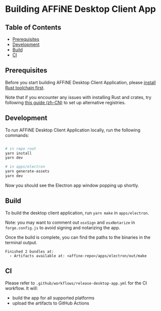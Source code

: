 # Building AFFiNE Desktop Client App

## Table of Contents

- [Prerequisites](#prerequisites)
- [Development](#development)
- [Build](#build)
- [CI](#ci)

## Prerequisites

Before you start building AFFiNE Desktop Client Application, please [install Rust toolchain first](https://www.rust-lang.org/learn/get-started).

Note that if you encounter any issues with installing Rust and crates, try following [this guide (zh-CN)](https://course.rs/first-try/slowly-downloading.html) to set up alternative registries.

## Development

To run AFFiNE Desktop Client Application locally, run the following commands:

```sh

# in repo root
yarn install
yarn dev

# in apps/electron
yarn generate-assets
yarn dev
```

Now you should see the Electron app window popping up shortly.

## Build

To build the desktop client application, run `yarn make` in `apps/electron`.

Note: you may want to comment out `osxSign` and `osxNotarize` in `forge.config.js` to avoid signing and notarizing the app.

Once the build is complete, you can find the paths to the binaries in the terminal output.

```
Finished 2 bundles at:
  › Artifacts available at: <affine-repo>/apps/electron/out/make
```

## CI

Please refer to `.github/workflows/release-desktop-app.yml` for the CI workflow. It will:

- build the app for all supported platforms
- upload the artifacts to GitHub Actions
